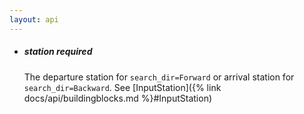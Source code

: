 ```yaml
---
layout: api
---  
```

  
  - ##### <span class="param">station</span> required
    The departure station for `search_dir=Forward` or arrival station for `search_dir=Backward`. See [InputStation]({% link docs/api/buildingblocks.md %}#InputStation)